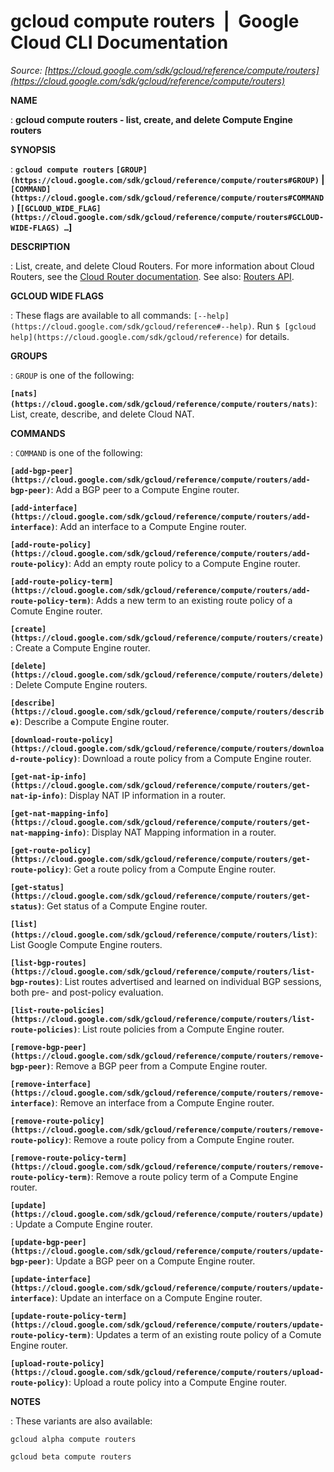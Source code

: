 # gcloud compute routers  |  Google Cloud CLI Documentation

*Source: [https://cloud.google.com/sdk/gcloud/reference/compute/routers](https://cloud.google.com/sdk/gcloud/reference/compute/routers)*

**NAME**

: **gcloud compute routers - list, create, and delete Compute Engine routers**

**SYNOPSIS**

: **`gcloud compute routers` `[GROUP](https://cloud.google.com/sdk/gcloud/reference/compute/routers#GROUP)` | `[COMMAND](https://cloud.google.com/sdk/gcloud/reference/compute/routers#COMMAND)` [`[GCLOUD_WIDE_FLAG](https://cloud.google.com/sdk/gcloud/reference/compute/routers#GCLOUD-WIDE-FLAGS) …`]**

**DESCRIPTION**

: List, create, and delete Cloud Routers.
For more information about Cloud Routers, see the [Cloud
Router documentation](https://cloud.google.com//network-connectivity/docs/router/concepts/overview).
See also: [Routers
API](https://cloud.google.com/compute/docs/reference/rest/v1/routers).

**GCLOUD WIDE FLAGS**

: These flags are available to all commands: `[--help](https://cloud.google.com/sdk/gcloud/reference#--help)`.
Run `$ [gcloud help](https://cloud.google.com/sdk/gcloud/reference)` for details.

**GROUPS**

: ``GROUP`` is one of the following:

**`[nats](https://cloud.google.com/sdk/gcloud/reference/compute/routers/nats)`**:
List, create, describe, and delete Cloud NAT.

**COMMANDS**

: ``COMMAND`` is one of the following:

**`[add-bgp-peer](https://cloud.google.com/sdk/gcloud/reference/compute/routers/add-bgp-peer)`**:
Add a BGP peer to a Compute Engine router.

**`[add-interface](https://cloud.google.com/sdk/gcloud/reference/compute/routers/add-interface)`**:
Add an interface to a Compute Engine router.

**`[add-route-policy](https://cloud.google.com/sdk/gcloud/reference/compute/routers/add-route-policy)`**:
Add an empty route policy to a Compute Engine router.

**`[add-route-policy-term](https://cloud.google.com/sdk/gcloud/reference/compute/routers/add-route-policy-term)`**:
Adds a new term to an existing route policy of a Comute Engine router.

**`[create](https://cloud.google.com/sdk/gcloud/reference/compute/routers/create)`**:
Create a Compute Engine router.

**`[delete](https://cloud.google.com/sdk/gcloud/reference/compute/routers/delete)`**:
Delete Compute Engine routers.

**`[describe](https://cloud.google.com/sdk/gcloud/reference/compute/routers/describe)`**:
Describe a Compute Engine router.

**`[download-route-policy](https://cloud.google.com/sdk/gcloud/reference/compute/routers/download-route-policy)`**:
Download a route policy from a Compute Engine router.

**`[get-nat-ip-info](https://cloud.google.com/sdk/gcloud/reference/compute/routers/get-nat-ip-info)`**:
Display NAT IP information in a router.

**`[get-nat-mapping-info](https://cloud.google.com/sdk/gcloud/reference/compute/routers/get-nat-mapping-info)`**:
Display NAT Mapping information in a router.

**`[get-route-policy](https://cloud.google.com/sdk/gcloud/reference/compute/routers/get-route-policy)`**:
Get a route policy from a Compute Engine router.

**`[get-status](https://cloud.google.com/sdk/gcloud/reference/compute/routers/get-status)`**:
Get status of a Compute Engine router.

**`[list](https://cloud.google.com/sdk/gcloud/reference/compute/routers/list)`**:
List Google Compute Engine routers.

**`[list-bgp-routes](https://cloud.google.com/sdk/gcloud/reference/compute/routers/list-bgp-routes)`**:
List routes advertised and learned on individual BGP sessions, both pre- and
post-policy evaluation.

**`[list-route-policies](https://cloud.google.com/sdk/gcloud/reference/compute/routers/list-route-policies)`**:
List route policies from a Compute Engine router.

**`[remove-bgp-peer](https://cloud.google.com/sdk/gcloud/reference/compute/routers/remove-bgp-peer)`**:
Remove a BGP peer from a Compute Engine router.

**`[remove-interface](https://cloud.google.com/sdk/gcloud/reference/compute/routers/remove-interface)`**:
Remove an interface from a Compute Engine router.

**`[remove-route-policy](https://cloud.google.com/sdk/gcloud/reference/compute/routers/remove-route-policy)`**:
Remove a route policy from a Compute Engine router.

**`[remove-route-policy-term](https://cloud.google.com/sdk/gcloud/reference/compute/routers/remove-route-policy-term)`**:
Remove a route policy term of a Compute Engine router.

**`[update](https://cloud.google.com/sdk/gcloud/reference/compute/routers/update)`**:
Update a Compute Engine router.

**`[update-bgp-peer](https://cloud.google.com/sdk/gcloud/reference/compute/routers/update-bgp-peer)`**:
Update a BGP peer on a Compute Engine router.

**`[update-interface](https://cloud.google.com/sdk/gcloud/reference/compute/routers/update-interface)`**:
Update an interface on a Compute Engine router.

**`[update-route-policy-term](https://cloud.google.com/sdk/gcloud/reference/compute/routers/update-route-policy-term)`**:
Updates a term of an existing route policy of a Comute Engine router.

**`[upload-route-policy](https://cloud.google.com/sdk/gcloud/reference/compute/routers/upload-route-policy)`**:
Upload a route policy into a Compute Engine router.

**NOTES**

: These variants are also available:

```
gcloud alpha compute routers
```

```
gcloud beta compute routers
```
